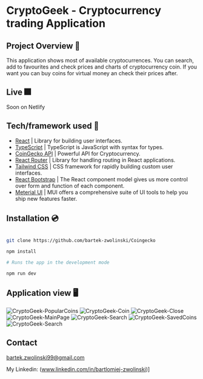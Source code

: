 <h1>CryptoGeek - Cryptocurrency trading Application</h1>

## Project Overview 🎨

This application shows most of available cryptocurrences. You can search, add to favourites and check prices and charts of cryptocurrency coin. If you want you can buy coins for virtual money an check their prices after.

## Live 🎆

Soon on Netlify 

## Tech/framework used 🧰


* [React](https://reactjs.org/) | Library for building user interfaces.
* [TypeScript](https://www.typescriptlang.org/) | TypeScript is JavaScript with syntax for types.
* [CoinGecko API](https://www.coingecko.com/pl/api/documentation) | Powerful API for Cryptocurrency.
* [React Router](https://reactrouter.com/en/main) | Library for handling routing in React applications.
* [Tailwind CSS](https://mui.com/) | CSS framework for rapidly building custom user interfaces.
* [React Bootstrap](https://react-bootstrap.github.io/) | The React component model gives us more control over form and function of each component.
* [Meterial UI](https://mui.com/) | MUI offers a comprehensive suite of UI tools to help you ship new features faster.

## Installation 💿

```bash

git clone https://github.com/bartek-zwolinski/Coingecko

npm install

# Runs the app in the development mode

npm run dev

```

## Application view 🖥
![CryptoGeek-PopularCoins](https://user-images.githubusercontent.com/105802129/221647996-27f0c082-50be-4b1c-a181-d22decaefc18.png)
![CryptoGeek-Coin](https://user-images.githubusercontent.com/105802129/221648772-e6ffacb0-dc28-4754-9388-d29c8361cf41.png)
![CryptoGeek-Close](https://user-images.githubusercontent.com/105802129/221648904-74223cdd-51dc-4c9b-ab7d-244da6c43134.png)
![CryptoGeek-MainPage](https://user-images.githubusercontent.com/105802129/221648191-b9d706fd-01b5-402b-aab0-915bdcd02afe.png)
![CryptoGeek-Search](https://user-images.githubusercontent.com/105802129/221648360-5c215680-ac85-419d-8627-89f885a3e761.png)
![CryptoGeek-SavedCoins](https://user-images.githubusercontent.com/105802129/221648488-abd4ce07-3337-407c-90b8-6c3c1dd5f0c1.png)
![CryptoGeek-Search](https://user-images.githubusercontent.com/105802129/221648360-5c215680-ac85-419d-8627-89f885a3e761.png)

## Contact

bartek.zwolinski99@gmail.com

My Linkedin: (www.linkedin.com/in/bartlomiej-zwolinski)]
